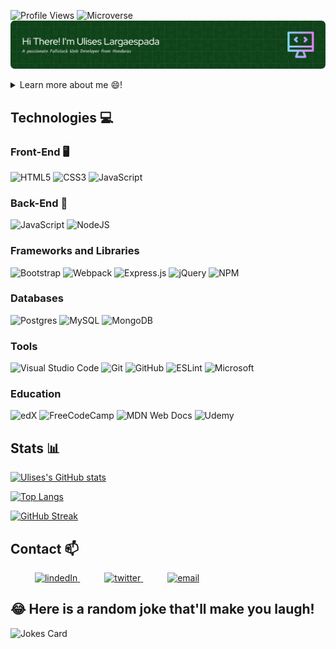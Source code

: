![Profile Views](https://visitor-badge.glitch.me/badge?page_id=ulisesedu7&left_color=gray&right_color=green) 
![Microverse](https://img.shields.io/badge/Microverse-blueviolet)
![Header](./github-header-image.png)

<details>
 <summary>Learn more about me 😄!</summary>
 <ul>
  <li>I'm currently learning how to be a professional software developer with Microverse!</li>
  <li>I’m currently available for new opportunities and projects you'd need any help with!</li>
  <li>My projects are available at [@ulisesedu7](https://ulisesedu7.github.io/Portafolio/)</li>
  <li>⚡I like a lot: 🎹Music | 🎮Gaming | 🥊Boxing | ⚽Soccer | 🎥Movies & Series | 🍔Food</li>
 </ul>
</details>

## Technologies 💻

### Front-End 🖥️
 ![HTML5](https://img.shields.io/badge/html5-%23E34F26.svg?style=for-the-badge&logo=html5&logoColor=white)
 ![CSS3](https://img.shields.io/badge/css3-%231572B6.svg?style=for-the-badge&logo=css3&logoColor=white)
 ![JavaScript](https://img.shields.io/badge/javascript-%23323330.svg?style=for-the-badge&logo=javascript&logoColor=%23F7DF1E)

### Back-End 💾
![JavaScript](https://img.shields.io/badge/javascript-%23323330.svg?style=for-the-badge&logo=javascript&logoColor=%23F7DF1E)
![NodeJS](https://img.shields.io/badge/node.js-6DA55F?style=for-the-badge&logo=node.js&logoColor=white)
  
### Frameworks and Libraries
![Bootstrap](https://img.shields.io/badge/bootstrap-%23563D7C.svg?style=for-the-badge&logo=bootstrap&logoColor=white)
![Webpack](https://img.shields.io/badge/webpack-%238DD6F9.svg?style=for-the-badge&logo=webpack&logoColor=black)
![Express.js](https://img.shields.io/badge/express.js-%23404d59.svg?style=for-the-badge&logo=express&logoColor=%2361DAFB)
![jQuery](https://img.shields.io/badge/jquery-%230769AD.svg?style=for-the-badge&logo=jquery&logoColor=white)
![NPM](https://img.shields.io/badge/NPM-%23000000.svg?style=for-the-badge&logo=npm&logoColor=white)


### Databases
![Postgres](https://img.shields.io/badge/postgres-%23316192.svg?style=for-the-badge&logo=postgresql&logoColor=white)
![MySQL](https://img.shields.io/badge/mysql-%2300f.svg?style=for-the-badge&logo=mysql&logoColor=white)
![MongoDB](https://img.shields.io/badge/MongoDB-%234ea94b.svg?style=for-the-badge&logo=mongodb&logoColor=white)

### Tools
![Visual Studio Code](https://img.shields.io/badge/Visual%20Studio%20Code-0078d7.svg?style=for-the-badge&logo=visual-studio-code&logoColor=white)
![Git](https://img.shields.io/badge/git-%23F05033.svg?style=for-the-badge&logo=git&logoColor=white)
![GitHub](https://img.shields.io/badge/github-%23121011.svg?style=for-the-badge&logo=github&logoColor=white)
![ESLint](https://img.shields.io/badge/ESLint-4B3263?style=for-the-badge&logo=eslint&logoColor=white)
![Microsoft](https://img.shields.io/badge/Microsoft-0078D4?style=for-the-badge&logo=microsoft&logoColor=white)

### Education
![edX](https://img.shields.io/badge/edX-%2302262B.svg?style=for-the-badge&logo=edX&logoColor=white)
![FreeCodeCamp](https://img.shields.io/badge/Freecodecamp-%23123.svg?&style=for-the-badge&logo=freecodecamp&logoColor=green)
![MDN Web Docs](https://img.shields.io/badge/MDN_Web_Docs-black?style=for-the-badge&logo=mdnwebdocs&logoColor=white)
![Udemy](https://img.shields.io/badge/Udemy-A435F0?style=for-the-badge&logo=Udemy&logoColor=white)

## Stats 📊
[![Ulises's GitHub stats](https://github-readme-stats.vercel.app/api?username=ulisesedu7&count_private=true&show_icons=true&theme=radical)](https://github.com/ulisesedu7)

[![Top Langs](https://github-readme-stats.vercel.app/api/top-langs/?username=ulisesedu7&langs_count=6&layout=compact)](https://github.com/ulisesedu7)

[![GitHub Streak](https://github-readme-streak-stats.herokuapp.com/?user=ulisesedu7&theme=dark)](https://git.io/streak-stats)

## Contact 📫

<div>
  <div>
    &ensp;&ensp;&ensp;&ensp;&ensp; <a  href="https://www.linkedin.com/in/ulises-largaespada-45570b1a4/" target="_blank">
      <img src="https://img.shields.io/badge/Linked%20In-0A66C2.svg?style=for-the-badge&logo=linkedin&logoColor=white" alt="lindedIn"/>
    </a>
    &ensp;&ensp;&ensp;&ensp;&ensp; <a href="https://twitter.com/LongswordMusic" target="_blank">
     <img src="https://img.shields.io/badge/Twitter-1DA1F2.svg?style=for-the-badge&logo=twitter&logoColor=white" alt="twitter"/>
    </a>
    &ensp;&ensp;&ensp;&ensp;&ensp; <a href="mailto:ulisesedu7@gmail.com?subject=Feedback%20From%20Github&body=Hello," target="_blank">
    <img src="https://img.shields.io/badge/Gmail-D14836?style=for-the-badge&logo=gmail&logoColor=white" alt="email"/>
  </a>
  </div>
</div>

## 😂 Here is a random joke that'll make you laugh!
![Jokes Card](https://readme-jokes.vercel.app/api)
